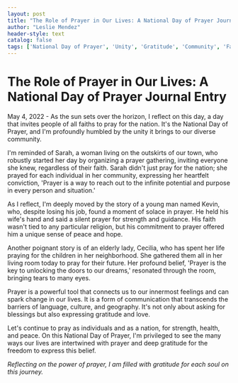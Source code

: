 ```yaml
---
layout: post
title: "The Role of Prayer in Our Lives: A National Day of Prayer Journal Entry"
author: "Leslie Mendez"
header-style: text
catalog: false
tags: ['National Day of Prayer', 'Unity', 'Gratitude', 'Community', 'Faith', 'Prayer', 'Hope', 'Reflection']
---
```


# The Role of Prayer in Our Lives: A National Day of Prayer Journal Entry  

May 4, 2022 - As the sun sets over the horizon, I reflect on this day, a day that invites people of all faiths to pray for the nation. It's the National Day of Prayer, and I'm profoundly humbled by the unity it brings to our diverse community.  

I'm reminded of Sarah, a woman living on the outskirts of our town, who robustly started her day by organizing a prayer gathering, inviting everyone she knew, regardless of their faith. Sarah didn't just pray for the nation; she prayed for each individual in her community, expressing her heartfelt conviction, 'Prayer is a way to reach out to the infinite potential and purpose in every person and situation.'  

As I reflect, I'm deeply moved by the story of a young man named Kevin, who, despite losing his job, found a moment of solace in prayer. He held his wife's hand and said a silent prayer for strength and guidance. His faith wasn't tied to any particular religion, but his commitment to prayer offered him a unique sense of peace and hope.  

Another poignant story is of an elderly lady, Cecilia, who has spent her life praying for the children in her neighborhood. She gathered them all in her living room today to pray for their future. Her profound belief, 'Prayer is the key to unlocking the doors to our dreams,' resonated through the room, bringing tears to many eyes.  

Prayer is a powerful tool that connects us to our innermost feelings and can spark change in our lives. It is a form of communication that transcends the barriers of language, culture, and geography. It's not only about asking for blessings but also expressing gratitude and love.  

Let's continue to pray as individuals and as a nation, for strength, health, and peace. On this National Day of Prayer, I'm privileged to see the many ways our lives are intertwined with prayer and deep gratitude for the freedom to express this belief.  

*Reflecting on the power of prayer, I am filled with gratitude for each soul on this journey.*  